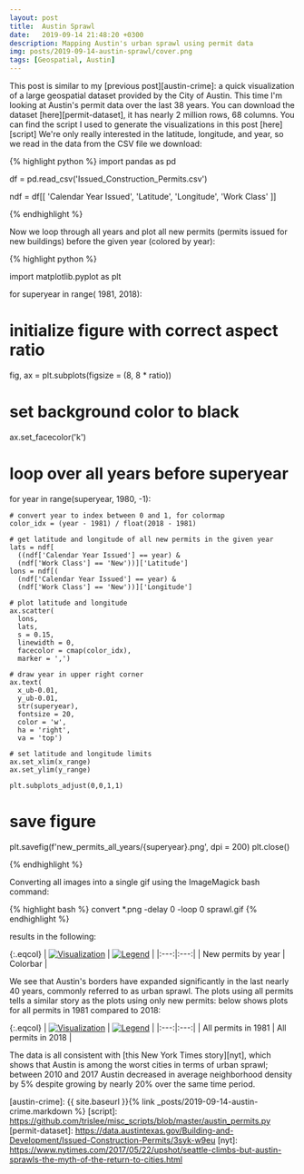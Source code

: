 ```yaml
---
layout: post
title:  Austin Sprawl
date:   2019-09-14 21:48:20 +0300
description: Mapping Austin's urban sprawl using permit data
img: posts/2019-09-14-austin-sprawl/cover.png
tags: [Geospatial, Austin]
---
```


This post is similar to my [previous post][austin-crime]: a quick visualization of a large geospatial dataset provided by the City of Austin.
This time I'm looking at Austin's permit data over the last 38 years.
You can download the dataset [here][permit-dataset], it has nearly 2 million rows, 68 columns.
You can find the script I used to generate the visualizations in this post [here][script]
We're only really interested in the latitude, longitude, and year, so we read in the data from the CSV file we download:

{% highlight python %}
import pandas as pd

df = pd.read_csv('Issued_Construction_Permits.csv')

ndf = df[[
    'Calendar Year Issued',
    'Latitude',
    'Longitude',
    'Work Class' ]]

{% endhighlight %}

Now we loop through all years and plot all new permits (permits issued for new buildings) before the given year (colored by year):

{% highlight python %}

import matplotlib.pyplot as plt

for superyear in range( 1981, 2018):

  # initialize figure with correct aspect ratio
  fig, ax = plt.subplots(figsize = (8, 8 * ratio))

  # set background color to black
  ax.set_facecolor('k')

  # loop over all years before superyear
  for year in range(superyear, 1980, -1):

    # convert year to index between 0 and 1, for colormap
    color_idx = (year - 1981) / float(2018 - 1981)

    # get latitude and longitude of all new permits in the given year
    lats = ndf[
      ((ndf['Calendar Year Issued'] == year) &
      (ndf['Work Class'] == 'New'))]['Latitude']
    lons = ndf[(
      (ndf['Calendar Year Issued'] == year) &
      (ndf['Work Class'] == 'New'))]['Longitude']

    # plot latitude and longitude
    ax.scatter(
      lons,
      lats,
      s = 0.15,
      linewidth = 0,
      facecolor = cmap(color_idx),
      marker = ',')

    # draw year in upper right corner
    ax.text(
      x_ub-0.01,
      y_ub-0.01,
      str(superyear),
      fontsize = 20,
      color = 'w',
      ha = 'right',
      va = 'top')

    # set latitude and longitude limits
    ax.set_xlim(x_range)
    ax.set_ylim(y_range)

    plt.subplots_adjust(0,0,1,1)

  # save figure
  plt.savefig(f'new_permits_all_years/{superyear}.png', dpi = 200)
  plt.close()

{% endhighlight %}

Converting all images into a single gif using the ImageMagick bash command:

{% highlight bash %}
convert *.png -delay 0 -loop 0 sprawl.gif
{% endhighlight %}

results in the following:

{:.eqcol}
| [![Visualization](/assets/img/posts/2019-09-14-austin-sprawl/sprawl.gif)](/assets/img/posts/2019-09-14-austin-sprawl/sprawl.gif)  | [![Legend](/assets/img/posts/2019-09-14-austin-sprawl/colorbar.png)](/assets/img/posts/2019-09-14-austin-sprawl/colorbar.png) |
|:---:|:---:|
| New permits by year | Colorbar |

We see that Austin's borders have expanded significantly in the last nearly 40 years, commonly referred to as urban sprawl.
The plots using all permits tells a similar story as the plots using only new permits: below shows plots for all permits in 1981 compared to 2018:

{:.eqcol}
| [![Visualization](/assets/img/posts/2019-09-14-austin-sprawl/1981.png)](/assets/img/posts/2019-09-14-austin-sprawl/1981.png)  | [![Legend](/assets/img/posts/2019-09-14-austin-sprawl/2018.png)](/assets/img/posts/2019-09-14-austin-sprawl/2018.png) |
|:---:|:---:|
| All permits in 1981 | All permits in 2018 |

The data is all consistent with [this New York Times story][nyt], which shows that Austin is among the worst cities in terms of urban sprawl; between 2010 and 2017 Austin decreased in average neighborhood density by 5% despite growing by nearly 20% over the same time period.

[austin-crime]: {{ site.baseurl }}{% link _posts/2019-09-14-austin-crime.markdown %}
[script]: https://github.com/trislee/misc_scripts/blob/master/austin_permits.py
[permit-dataset]: https://data.austintexas.gov/Building-and-Development/Issued-Construction-Permits/3syk-w9eu
[nyt]: https://www.nytimes.com/2017/05/22/upshot/seattle-climbs-but-austin-sprawls-the-myth-of-the-return-to-cities.html